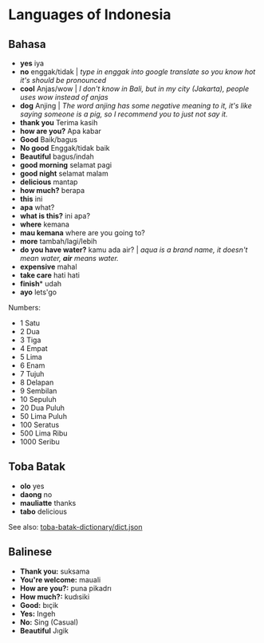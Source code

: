 # Languages of Indonesia

## Bahasa

* **yes** iya
* **no** enggak/tidak | _type in enggak into google translate so you know hot it's should be pronounced_
* **cool** Anjas/wow | _I don't know in Bali, but in my city (Jakarta), people uses wow instead of anjas_
* **dog** Anjing | _The word anjing has some negative meaning to it, it's like saying someone is a pig, so I recommend you to just not say it._
* **thank you** Terima kasih
* **how are you?** Apa kabar
* **Good** Baik/bagus
* **No good** Enggak/tidak baik
* **Beautiful** bagus/indah
* **good morning** selamat pagi
* **good night** selamat malam
* **delicious** mantap
* **how much?** berapa
* **this** ini
* **apa** what?
* **what is this?** ini apa?
* **where** kemana
* **mau kemana** where are you going to?
* **more** tambah/lagi/lebih
* **do you have water?** kamu ada air? | _aqua is a brand name, it doesn't mean water, **air** means water._
* **expensive** mahal
* **take care** hati hati
* **finish*** udah
* **ayo** lets'go

Numbers:
* 1 Satu
* 2 Dua
* 3 Tiga
* 4 Empat
* 5 Lima
* 6 Enam
* 7 Tujuh
* 8 Delapan
* 9 Sembilan
* 10 Sepuluh
* 20 Dua Puluh
* 50 Lima Puluh
* 100 Seratus
* 500 Lima Ribu
* 1000 Seribu

## Toba Batak
* **olo** yes
* **daong** no
* **mauliatte** thanks
* **tabo** delicious

See also: [toba-batak-dictionary/dict.json](https://github.com/azer/toba-batak-dictionary/blob/master/dict.json)

## Balinese

* **Thank you:** suksama
* **You're welcome:** mauali
* **How are you?:** puna pikadrı
* **How much?:** kudısiki
* **Good:** bıçik
* **Yes:** Ingeh
* **No:** Sing (Casual)
* **Beautiful** Jıgik
